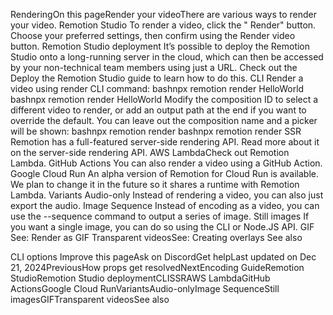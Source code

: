 RenderingOn this pageRender your videoThere are various ways to render your video.
Remotion Studio​
To render a video, click the " Render" button.
Choose your preferred settings, then confirm using the Render video button.
Remotion Studio deployment​
It’s possible to deploy the Remotion Studio onto a long-running server in the cloud, which can then be accessed by your non-technical team members using just a URL. Check out the Deploy the Remotion Studio guide to learn how to do this.
CLI​
Render a video using render CLI command:
bashnpx remotion render HelloWorld
bashnpx remotion render HelloWorld
Modify the composition ID to select a different video to render, or add an output path at the end if you want to override the default.
You can leave out the composition name and a picker will be shown:
bashnpx remotion render
bashnpx remotion render
SSR​
Remotion has a full-featured server-side rendering API. Read more about it on the server-side rendering API.
AWS Lambda​
Check out Remotion Lambda.
GitHub Actions​
You can also render a video using a GitHub Action.
Google Cloud Run​
An alpha version of Remotion for Cloud Run is available.
We plan to change it in the future so it shares a runtime with Remotion Lambda.
Variants​
Audio-only​
Instead of rendering a video, you can also just export the audio.
Image Sequence​
Instead of encoding as a video, you can use the --sequence command to output a series of image.
Still images​
If you want a single image, you can do so using the CLI or Node.JS API.
GIF​
See: Render as GIF
Transparent videos​
See: Creating overlays
See also​

CLI options
Improve this pageAsk on DiscordGet helpLast updated on Dec 21, 2024PreviousHow props get resolvedNextEncoding GuideRemotion StudioRemotion Studio deploymentCLISSRAWS LambdaGitHub ActionsGoogle Cloud RunVariantsAudio-onlyImage SequenceStill imagesGIFTransparent videosSee also